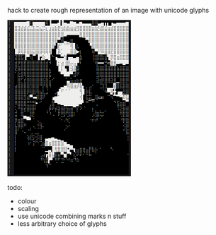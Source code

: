 hack to create rough representation of an image with unicode glyphs

![example output](/mona.png)

todo:

+ colour
+ scaling
+ use unicode combining marks n stuff
+ less arbitrary choice of glyphs

